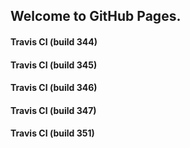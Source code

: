 ## Welcome to GitHub Pages.

#### Travis CI (build 344)

#### Travis CI (build 345)

#### Travis CI (build 346)

#### Travis CI (build 347)

#### Travis CI (build 351)
